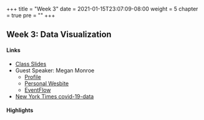 +++
title = "Week 3"
date = 2021-01-15T23:07:09-08:00
weight = 5
chapter = true
pre = "<b></b>"
+++

## Week 3: Data Visualization

#### Links
  - [Class Slides](https://docs.google.com/presentation/d/1_Uh95qtVTvW7ptP6-seTcxI9OMMTG_T16nZ7OLu1M00/edit?usp=sharing)
  - Guest Speaker: Megan Monroe
    - [Profile](https://engineering.tufts.edu/people/faculty/megan-monroe)
    - [Personal Wesbite](https://madeyjay.com)
    - [EventFlow](https://hcil.umd.edu/eventflow/)
  - [New York Times covid-19-data](https://github.com/nytimes/covid-19-data)

#### Highlights
